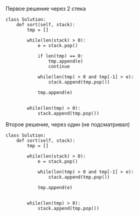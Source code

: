 
Первое решение через 2 стека
```python3
class Solution:
	def sort(self, stack):
		tmp = []
		
		while(len(stack) > 0):
			e = stack.pop()
			
			if len(tmp) == 0:
				tmp.append(e)
				continue
			
			while(len(tmp) > 0 and tmp[-1] > e):
				stack.append(tmp.pop())
			
			tmp.append(e)
				
		
		while(len(tmp) > 0):
			stack.append(tmp.pop())
```

Второе решение, через один (не подсматривал)
```python3
class Solution:
	def sort(self, stack):
		tmp = []
		
		while(len(stack) > 0):
			e = stack.pop()
			
			while(len(tmp) > 0 and tmp[-1] > e):
				stack.append(tmp.pop())
			
			tmp.append(e)
				
		
		while(len(tmp) > 0):
			stack.append(tmp.pop())
```
